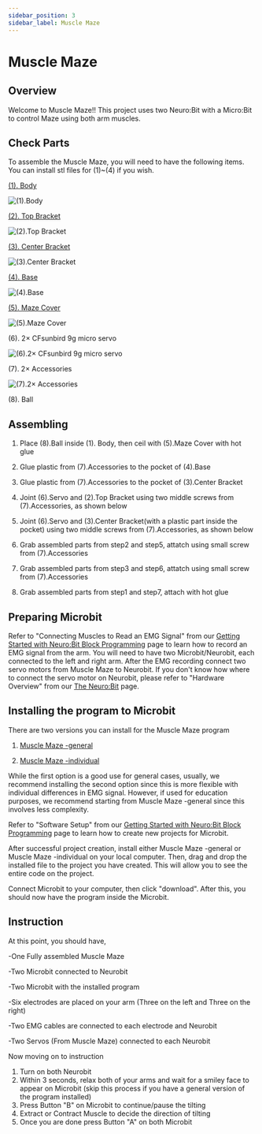 ```yaml
---
sidebar_position: 3
sidebar_label: Muscle Maze
---
```


# Muscle Maze #

## Overview ##
Welcome to Muscle Maze!! This project uses two Neuro:Bit with a Micro:Bit to control Maze using both arm muscles. 

## Check Parts ##
To assemble the Muscle Maze, you will need to have the following items.
You can install stl files for (1)~(4) if you wish.

[(1). Body](./MazeBody.stl)

![(1).Body](./Maze.png)

[(2). Top Bracket](./TopBracket.stl)

![(2).Top Bracket](./Top_Bracket.png)

[(3). Center Bracket](./CenterBracket.stl)

![(3).Center Bracket](./Center_Bracket.png)

[(4). Base](./Base.stl)

![(4).Base](./Base.png)

[(5). Maze Cover](AcrylicCut.rd)

![(5).Maze Cover](./Maze_Cover.jpg)

(6). 2× CFsunbird 9g micro servo

![(6).2× CFsunbird 9g micro servo](./Servo.jpg)

(7). 2× Accessories

![(7).2× Accessories](./Etc.jpg)

(8). Ball


## Assembling ##
1. Place (8).Ball inside (1). Body, then ceil with (5).Maze Cover with hot glue

2. Glue plastic from (7).Accessories to the pocket of (4).Base

3. Glue plastic from (7).Accessories to the pocket of (3).Center Bracket

4. Joint (6).Servo and (2).Top Bracket using two middle screws from (7).Accessories, as shown below

5. Joint (6).Servo and (3).Center Bracket(with a plastic part inside the pocket) using two middle screws from (7).Accessories, as shown below

6. Grab assembled parts from step2 and step5, attatch using small screw from (7).Accessories

7. Grab assembled parts from step3 and step6, attatch using small screw from (7).Accessories

8. Grab assembled parts from step1 and step7, attach with hot glue


## Preparing Microbit ##
Refer to "Connecting Muscles to Read an EMG Signal" from our [Getting Started with Neuro:Bit Block Programming](../../Block) page to learn how to record an EMG signal from the arm. You will need to have two Microbit/Neurobit, each connected to the left and right arm.
After the EMG recording connect two servo motors from Muscle Maze to Neurobit. If you don't know how where to connect the servo motor on Neurobit, please refer to  "Hardware Overview" from our [The Neuro:Bit](../../src) page.

## Installing the program to Microbit ##
There are two versions you can install for the Muscle Maze program

1. [Muscle Maze -general](./microbit-Muscle-Maze-general.hex)

2. [Muscle Maze -individual](./microbit-Muscle-Maze-indiviudal.hex)

While the first option is a good use for general cases, usually, we recommend installing the second option since this is more flexible with individual differences in EMG signal. However, if used for education purposes, we recommend starting from Muscle Maze -general since this involves less complexity.

Refer to "Software Setup" from our [Getting Started with Neuro:Bit Block Programming](../../Block) page to learn how to create new projects for Microbit.

After successful project creation, install either Muscle Maze -general or Muscle Maze -individual on your local computer. Then, drag and drop the installed file to the project you have created. This will allow you to see the entire code on the project.

Connect Microbit to your computer, then click "download". After this, you should now have the program inside the Microbit.

## Instruction ##
At this point, you should have,

-One Fully assembled Muscle Maze

-Two Microbit connected to Neurobit
  
-Two Microbit with the installed program
  
-Six electrodes are placed on your arm (Three on the left and Three on the right)
  
-Two EMG cables are connected to each electrode and Neurobit
  
-Two Servos (From Muscle Maze) connected to each Neurobit


Now moving on to instruction

1. Turn on both Neurobit
2. Within 3 seconds, relax both of your arms and wait for a smiley face to appear on Microbit 
  (skip this process if you have a general version of the program installed)
3. Press Button "B" on Microbit to continue/pause the tilting
4. Extract or Contract Muscle to decide the direction of tilting
5. Once you are done press Button "A" on both Microbit


